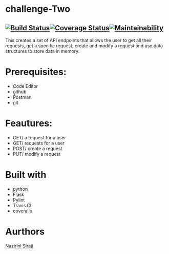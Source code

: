 # challenge-Two
## [![Build Status](https://travis-ci.org/hansuMbale/challenge-Two.svg?branch=test)](https://travis-ci.org/hansuMbale/challenge-Two)[![Coverage Status](https://coveralls.io/repos/github/hansuMbale/challenge-Two/badge.svg?branch=master)](https://coveralls.io/github/hansuMbale/challenge-Two?branch=master)[![Maintainability](https://api.codeclimate.com/v1/badges/c4f8422129c7b21bab27/maintainability)](https://codeclimate.com/github/hansuMbale/challenge-Two/maintainability)


This creates a set of API endpoints that allows the user to get all their requests, get a specific request, create and modify a request and use data structures to store data in memory.

# Prerequisites:
 * Code Editor
 * github
 * Postman
 * git
 
 # Feautures:
* GET/ a request for a user
* GET/ requests for a user
* POST/ create a request
* PUT/ modify a request

# Built with
* python
* Flask
* Pylint
* Travis.CL
* coveralls

# Aurthors
[Nazirini Siraji](https://github.com/hansuMbale/challenge-Two)
